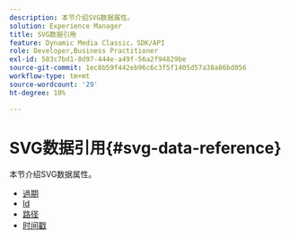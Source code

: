 ```yaml
---
description: 本节介绍SVG数据属性。
solution: Experience Manager
title: SVG数据引用
feature: Dynamic Media Classic，SDK/API
role: Developer,Business Practitioner
exl-id: 583c7bd1-8d97-444e-a49f-56a2f94829be
source-git-commit: 1ec8b59f442eb96c6c3f5f1405d57a38a86bd056
workflow-type: tm+mt
source-wordcount: '29'
ht-degree: 10%

---
```


# SVG数据引用{#svg-data-reference}

本节介绍SVG数据属性。

* [過期](r-expiration-svg.md)
* [Id](r-id-svg.md)
* [路径](r-path-svg.md)
* [时间戳](r-timestamp-svg.md)
